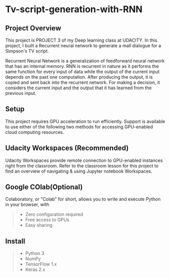 # Tv-script-generation-with-RNN

## Project Overview

This project is PROJECT 3 of my Deep learning class at UDACITY. In this project, I built a Recurrent neural network to generate a mall dialogue for a Simpson's TV script.

Recurrent Neural Network is a generalization of feedforward neural network that has an internal memory. RNN is recurrent in nature as it performs the same function for every input of data while the output of the current input depends on the past one computation. After producing the output, it is copied and sent back into the recurrent network. For making a decision, it considers the current input and the output that it has learned from the previous input.

## Setup

This project requires GPU acceleration to run efficiently. Support is available to use either of the following two methods for accessing GPU-enabled cloud computing resources.

## Udacity Workspaces (Recommended)

Udacity Workspaces provide remote connection to GPU-enabled instances right from the classroom. Refer to the classroom lesson for this project to find an overview of navigating & using Jupyter notebook Workspaces.

## Google COlab(Optional)

Colaboratory, or "Colab" for short, allows you to write and execute Python in your browser, with

> - Zero configuration required
> - Free access to GPUs
> - Easy sharing

## Install

> - Python 3
> - NumPy
> - TensorFlow 1.x
> - Keras 2.x
 
